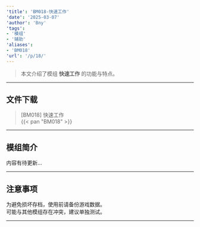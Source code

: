 ```yaml
---
'title': 'BM018-快速工作'
'date': '2025-03-07'
'author': 'Bny'
'tags':
- '模组'
- '辅助'
'aliases':
- 'BM018'
'url': '/p/18/'
---
```


> 本文介绍了模组 **快速工作** 的功能与特点。

---

## 文件下载

> [BM018] 快速工作  
{{< pan "BM018" >}}  

---

## 模组简介

>  
内容有待更新...  

---

## 注意事项

>  
为避免损坏存档，使用前请备份游戏数据。  
可能与其他模组存在冲突，建议单独测试。  

---

